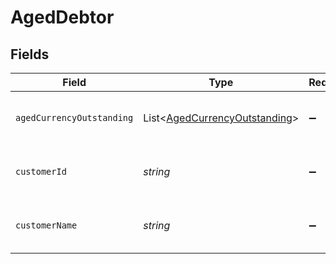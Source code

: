 # AgedDebtor


## Fields

| Field                                                                           | Type                                                                            | Required                                                                        | Description                                                                     | Example                                                                         |
| ------------------------------------------------------------------------------- | ------------------------------------------------------------------------------- | ------------------------------------------------------------------------------- | ------------------------------------------------------------------------------- | ------------------------------------------------------------------------------- |
| `agedCurrencyOutstanding`                                                       | List<[AgedCurrencyOutstanding](../../models/shared/AgedCurrencyOutstanding.md)> | :heavy_minus_sign:                                                              | Array of aged debtors by currency.                                              |                                                                                 |
| `customerId`                                                                    | *string*                                                                        | :heavy_minus_sign:                                                              | Customer ID of the aged debtor.                                                 | f594cefb-7750-4c3a-bab2-b5322026dee9                                            |
| `customerName`                                                                  | *string*                                                                        | :heavy_minus_sign:                                                              | Customer name of the aged debtor.                                               | John Doe                                                                        |